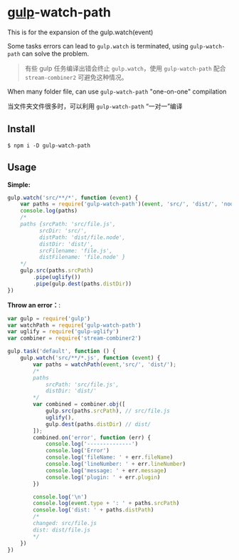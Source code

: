 # [gulp](https://github.com/gulpjs/gulp)-watch-path

This is for the expansion of the gulp.watch(event)

Some tasks errors can lead to `gulp.watch` is terminated, using `gulp-watch-path` can solve the problem.

> 有些 gulp 任务编译出错会终止 `gulp.watch`，使用 `gulp-watch-path` 配合 `stream-combiner2` 可避免这种情况。

When many folder file, can use `gulp-watch-path` "one-on-one" compilation

当文件夹文件很多时，可以利用 `gulp-watch-path` “一对一”编译

## Install

```
$ npm i -D gulp-watch-path
```
## Usage


**Simple:**

```js
gulp.watch('src/**/*', function (event) {
    var paths = require('gulp-watch-path')(event, 'src/', 'dist/', 'node');
    console.log(paths)
    /*
    paths {srcPath: 'src/file.js',
          srcDir: 'src/',
          distPath: 'dist/file.node',
          distDir: 'dist/',
          srcFilename: 'file.js',
          distFilename: 'file.node' }
    */
    gulp.src(paths.srcPath)
        .pipe(uglify())
        .pipe(gulp.dest(paths.distDir))
})
```


**Throw an error：**:
```js
var gulp = require('gulp')
var watchPath = require('gulp-watch-path')
var uglify = require('gulp-uglify')
var combiner = require('stream-combiner2')

gulp.task('default', function () {
    gulp.watch('src/**/*.js', function (event) {
        var paths = watchPath(event,'src/', 'dist/');
        /*
        paths
            srcPath: 'src/file.js',
            distDir: 'dist/'
        */
        var combined = combiner.obj([
            gulp.src(paths.srcPath), // src/file.js
            uglify(),
            gulp.dest(paths.distDir) // dist/
        ]);
        combined.on('error', function (err) {
            console.log('--------------')
            console.log('Error')
            console.log('fileName: ' + err.fileName)
            console.log('lineNumber: ' + err.lineNumber)
            console.log('message: ' + err.message)
            console.log('plugin: ' + err.plugin)
        })

        console.log('\n')
        console.log(event.type + ': ' + paths.srcPath)
        console.log('dist: ' + paths.distPath)
        /*
        changed: src/file.js
        dist: dist/file.js
        */
    })
})
```

